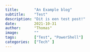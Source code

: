 ```yaml
---
title:       "An Example blog"
subtitle:    "Test"
description: "Dit is een test post!"
date:        2021-10-31
author:      "Thomas"
image:       ""
tags:        ["Test", "PowerShell"]
categories:  ["Tech" ]
---
```

